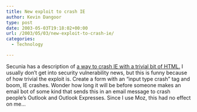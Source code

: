```yaml
---
title: New exploit to crash IE
author: Kevin Dangoor
type: post
date: 2003-05-03T19:18:02+00:00
url: /2003/05/03/new-exploit-to-crash-ie/
categories:
  - Technology

---
```

Secunia has a description of [a way to crash IE with a trivial bit of HTML.][1] I usually don&#8217;t get into security vulnerability news, but this is funny because of how trivial the exploit is. Create a form with an &#8220;input type crash&#8221; tag and boom, IE crashes. Wonder how long it will be before someone makes an email bot of some kind that sends this in an email message to crash people&#8217;s Outlook and Outlook Expresses. Since I use Moz, this had no effect on me&#8230;

 [1]: http://www.secunia.com/advisories/8642/ "Secunia - Advisories - Microsoft Shell Light-Weight Utility Library Denial of Service"